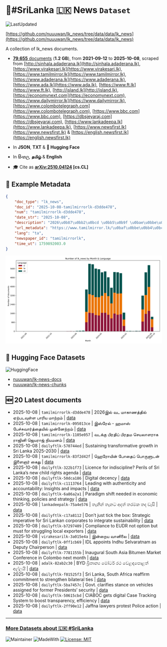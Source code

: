 # 📄#SriLanka 🇱🇰 News `Dataset`

![LastUpdated](https://img.shields.io/badge/last_updated-2025--10--08_08:35:40-green)

[https://github.com/nuuuwan/lk_news/tree/data/data/lk_news](https://github.com/nuuuwan/lk_news/tree/data/data/lk_news)

A collection of lk_news documents.

- [**79,655** documents](https://github.com/nuuuwan/lk_news/tree/data/data/lk_news) (**1.2 GB**), from **2021-09-12** to **2025-10-08**, scraped from [http://sinhala.adaderana.lk](http://sinhala.adaderana.lk), [https://www.virakesari.lk](https://www.virakesari.lk), [https://www.tamilmirror.lk](https://www.tamilmirror.lk), [https://www.adaderana.lk](https://www.adaderana.lk), [https://www.ada.lk](https://www.ada.lk), [https://www.ft.lk](https://www.ft.lk), [http://island.lk](http://island.lk), [https://economynext.com](https://economynext.com), [https://www.dailymirror.lk](https://www.dailymirror.lk), [https://www.colombotelegraph.com](https://www.colombotelegraph.com), [https://www.bbc.com](https://www.bbc.com), [https://dbsjeyaraj.com](https://dbsjeyaraj.com), [https://www.lankadeepa.lk](https://www.lankadeepa.lk), [https://www.newsfirst.lk](https://www.newsfirst.lk) & [https://english.newsfirst.lk](https://english.newsfirst.lk)

- In **JSON**, **TXT** & **🤗 Hugging Face**

- In **සිංහල**, **தமிழ்** & **English**

- 🎓 Cite as **[arXiv:2510.04124](https://arxiv.org/abs/2510.04124) [cs.CL]**

## 📝 Example Metadata

```json
{
    "doc_type": "lk_news",
    "doc_id": "2025-10-08-tamilmirrorlk-d3dde478",
    "num": "tamilmirrorlk-d3dde478",
    "date_str": "2025-10-08",
    "description": "2026\u0b87\u0bb2\u0bcd \u0bb5\u0b9f \u0bae\u0bbe\u0b95\u0bbe\u0ba3\u0ba4\u0bcd\u0ba4\u0bbf\u0bb2\u0bcd \u0b8f\u0bb1\u0bcd\u0baa\u0b9f\u0bb5\u0bc1\u0bb3\u0bcd\u0bb3 \u0baa\u0bbe\u0bb0\u0bbf\u0baf \u0bae\u0bbe\u0bb1\u0bcd\u0bb1\u0bae\u0bcd",
    "url_metadata": "https://www.tamilmirror.lk/\u0baf\u0bbe\u0bb4\u0bcd\u0baa\u0bcd\u0baa\u0bbe\u0ba3\u0bae\u0bcd/2026\u0b87\u0bb2\u0bcd-\u0bb5\u0b9f-\u0bae\u0bbe\u0b95\u0bbe\u0ba3\u0ba4\u0bcd\u0ba4\u0bbf\u0bb2\u0bcd-\u0b8f\u0bb1\u0bcd\u0baa\u0b9f\u0bb5\u0bc1\u0bb3\u0bcd\u0bb3-\u0baa\u0bbe\u0bb0\u0bbf\u0baf-\u0bae\u0bbe\u0bb1\u0bcd\u0bb1\u0bae\u0bcd/71-365931",
    "lang": "ta",
    "newspaper_id": "tamilmirrorlk",
    "time_ut": 1759892003.0
}
```

![Chart](https://raw.githubusercontent.com/nuuuwan/lk_news/refs/heads/data/data/lk_news/docs_by_month_and_lang.png)

## 🤗 Hugging Face Datasets

![HuggingFace](https://img.shields.io/badge/-HuggingFace-FDEE21?style=for-the-badge&logo=HuggingFace)

- [nuuuwan/lk-news-docs](https://huggingface.co/datasets/nuuuwan/lk-news-docs)
- [nuuuwan/lk-news-chunks](https://huggingface.co/datasets/nuuuwan/lk-news-chunks)

## 🆕 20 Latest documents

- 2025-10-08 | `tamilmirrorlk-d3dde478` | 2026இல் வட மாகாணத்தில் ஏற்படவுள்ள பாரிய மாற்றம் | [data](https://github.com/nuuuwan/lk_news/tree/data/data/lk_news/2020s/2025/2025-10-08-tamilmirrorlk-d3dde478)
- 2025-10-08 | `tamilmirrorlk-095013ce` | இஸ்ரேல் - ஹமாஸ் பேச்சுவார்த்தையில் முன்னேற்றம் | [data](https://github.com/nuuuwan/lk_news/tree/data/data/lk_news/2020s/2025/2025-10-08-tamilmirrorlk-095013ce)
- 2025-10-08 | `tamilmirrorlk-1105e057` | வடக்கு பிரதிப் பிரதம செயலாளராக ராஜினி ஜெயராஜ் நியமனம் | [data](https://github.com/nuuuwan/lk_news/tree/data/data/lk_news/2020s/2025/2025-10-08-tamilmirrorlk-1105e057)
- 2025-10-08 | `dailyftlk-570744ed` | Sustaining transformative growth in Sri Lanka 2025-2030 | [data](https://github.com/nuuuwan/lk_news/tree/data/data/lk_news/2020s/2025/2025-10-08-dailyftlk-570744ed)
- 2025-10-08 | `tamilmirrorlk-83f2d42f` | ஹெரோயின் போதைப் பொருளுடன் இளைஞர் கைது | [data](https://github.com/nuuuwan/lk_news/tree/data/data/lk_news/2020s/2025/2025-10-08-tamilmirrorlk-83f2d42f)
- 2025-10-08 | `dailyftlk-322b1f73` | Licence for indiscipline? Perils of Sri Lanka’s new child rights agenda | [data](https://github.com/nuuuwan/lk_news/tree/data/data/lk_news/2020s/2025/2025-10-08-dailyftlk-322b1f73)
- 2025-10-08 | `dailyftlk-50dca186` | Digital decency | [data](https://github.com/nuuuwan/lk_news/tree/data/data/lk_news/2020s/2025/2025-10-08-dailyftlk-50dca186)
- 2025-10-08 | `dailyftlk-c1113764` | Leading with authenticity and accountability: Insights and impacts | [data](https://github.com/nuuuwan/lk_news/tree/data/data/lk_news/2020s/2025/2025-10-08-dailyftlk-c1113764)
- 2025-10-08 | `dailyftlk-6a86a2a1` | Paradigm shift needed in economic thinking, policies and strategy | [data](https://github.com/nuuuwan/lk_news/tree/data/data/lk_news/2020s/2025/2025-10-08-dailyftlk-6a86a2a1)
- 2025-10-08 | `lankadeepalk-75a4e576` | තැනින් තැනට අදත් තරමක තද වැසි | [data](https://github.com/nuuuwan/lk_news/tree/data/data/lk_news/2020s/2025/2025-10-08-lankadeepalk-75a4e576)
- 2025-10-08 | `dailyftlk-c17a8112` | Don’t just tick the box: Strategic imperative for Sri Lankan corporates to integrate sustainability | [data](https://github.com/nuuuwan/lk_news/tree/data/data/lk_news/2020s/2025/2025-10-08-dailyftlk-c17a8112)
- 2025-10-08 | `dailyftlk-b7297409` | Compliance to EUDR not option but must for struggling local exporters | [data](https://github.com/nuuuwan/lk_news/tree/data/data/lk_news/2020s/2025/2025-10-08-dailyftlk-b7297409)
- 2025-10-08 | `virakesarilk-3a015e4a` | இன்றைய வானிலை | [data](https://github.com/nuuuwan/lk_news/tree/data/data/lk_news/2020s/2025/2025-10-08-virakesarilk-3a015e4a)
- 2025-10-08 | `dailyftlk-0ff1cb69` | IDL appoints Indhu Selvaratnam as Deputy Chairperson | [data](https://github.com/nuuuwan/lk_news/tree/data/data/lk_news/2020s/2025/2025-10-08-dailyftlk-0ff1cb69)
- 2025-10-08 | `dailyftlk-7781155b` | Inaugural South Asia Bitumen Market Conference in Colombo next month | [data](https://github.com/nuuuwan/lk_news/tree/data/data/lk_news/2020s/2025/2025-10-08-dailyftlk-7781155b)
- 2025-10-08 | `adalk-82ab2c30` | BYD බ්‍රිතාන්‍ය මෝටර් රථ වෙළඳපොළත් අල්ලයි | [data](https://github.com/nuuuwan/lk_news/tree/data/data/lk_news/2020s/2025/2025-10-08-adalk-82ab2c30)
- 2025-10-08 | `dailyftlk-f01525f3` | Sri Lanka, South Africa reaffirm commitment to strengthen bilateral ties | [data](https://github.com/nuuuwan/lk_news/tree/data/data/lk_news/2020s/2025/2025-10-08-dailyftlk-f01525f3)
- 2025-10-08 | `dailyftlk-5ba7457c` | Govt. clarifies stance on vehicles assigned for former Presidents’ security | [data](https://github.com/nuuuwan/lk_news/tree/data/data/lk_news/2020s/2025/2025-10-08-dailyftlk-5ba7457c)
- 2025-10-08 | `dailyftlk-50615cbd` | CIABOC gets digital Case Tracking System to boost transparency, efficiency | [data](https://github.com/nuuuwan/lk_news/tree/data/data/lk_news/2020s/2025/2025-10-08-dailyftlk-50615cbd)
- 2025-10-08 | `dailyftlk-2ff90e12` | Jaffna lawyers protest Police action | [data](https://github.com/nuuuwan/lk_news/tree/data/data/lk_news/2020s/2025/2025-10-08-dailyftlk-2ff90e12)

---

### [More Datasets about 🇱🇰 #SriLanka](https://github.com/nuuuwan/lk_datasets)

![Maintainer](https://img.shields.io/badge/maintainer-nuuuwan-red)
![MadeWith](https://img.shields.io/badge/made_with-python-blue)
[![License: MIT](https://img.shields.io/badge/License-MIT-yellow.svg)](https://opensource.org/licenses/MIT)
